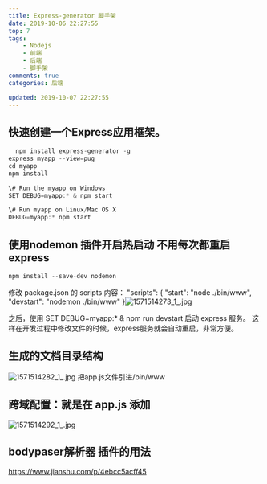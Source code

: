 ```yaml
---
title: Express-generator 脚手架
date: 2019-10-06 22:27:55
top: 7
tags:
    - Nodejs
    - 前端
    - 后端
    - 脚手架   
comments: true
categories: 后端

updated: 2019-10-07 22:27:55
---
```




## 快速创建一个Express应用框架。

```javascript
  npm install express-generator -g
express myapp --view=pug
cd myapp
npm install

\# Run the myapp on Windows
SET DEBUG=myapp:* & npm start

\# Run myapp on Linux/Mac OS X
DEBUG=myapp:* npm start  
```

## 使用nodemon 插件开启热启动 不用每次都重启express

```javascript
npm install --save-dev nodemon
```

修改 package.json 的 scripts 内容：
"scripts": { "start": "node ./bin/www", "devstart": "nodemon ./bin/www" }![1571514273_1_.jpg](https://i.loli.net/2019/10/20/6DNJPZ7RQ24LrbY.png)

之后，使用 SET DEBUG=myapp:* & npm run devstart 启动 express 服务。
这样在开发过程中修改文件的时候，express服务就会自动重启，非常方便。

## 生成的文档目录结构

![1571514282_1_.jpg](https://i.loli.net/2019/10/20/1a2d73qhncjR6rt.png)
把app.js文件引进/bin/www

## 跨域配置：就是在 app.js 添加

![1571514292_1_.jpg](https://i.loli.net/2019/10/20/ivuLgECcNf7rhF5.png)

## bodypaser解析器 插件的用法

https://www.jianshu.com/p/4ebcc5acff45

